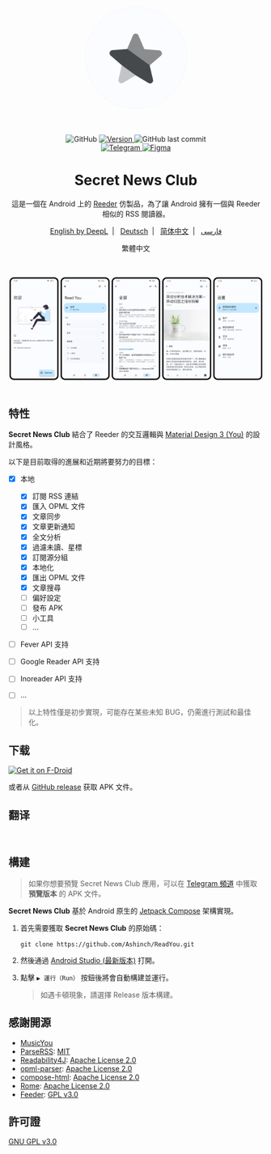 <div align="center">
    <img width="200" height="200" style="display: block; border: 1px solid #f5f5f5; border-radius: 9999px;" src="https://raw.githubusercontent.com/Ashinch/ReadYou/main/fastlane/metadata/android/zh-TW/images/icon.png">
</div>

<br>
<br>
<br>

<div align="center">
    <img alt="GitHub" src="https://img.shields.io/github/license/Ashinch/ReadYou?color=c3e7ff&style=flat-square">
    <a target="_blank" href="https://github.com/Ashinch/ReadYou/releases">
        <img alt="Version" src="https://img.shields.io/github/v/release/Ashinch/ReadYou?color=c3e7ff&label=version&style=flat-square">
    </a>
    <img alt="GitHub last commit" src="https://img.shields.io/github/last-commit/Ashinch/ReadYou?color=c3e7ff&style=flat-square">
    <br>
    <a target="_blank" href="https://t.me/ReadYouApp">
        <img alt="Telegram" src="https://img.shields.io/badge/Telegram-ReadYouApp-c3e7ff?logo=telegram&style=flat-square">
    </a>
    <a target="_blank" href="https://www.figma.com/file/ViBW8GbUgkTMmK6a80h8X1/Read-You?node-id=7028%3A23673">
        <img alt="Figma" src="https://img.shields.io/badge/Figma-ReadYou-c3e7ff?logo=figma&style=flat-square">
    </a>
</div>

<div align="center">
    <h1>Secret News Club</h1>
    <p>這是一個在 Android 上的  <a href="https://reederapp.com/">Reeder</a> 仿製品，為了讓 Android 擁有一個與 Reeder 相似的 RSS 閱讀器。</p>
    <p><a target="_blank" href="https://github.com/Ashinch/ReadYou/blob/main/README.md">English by DeepL</a>&nbsp;&nbsp;|&nbsp;&nbsp;
    <a target="_blank" href="https://github.com/Ashinch/ReadYou/blob/main/README-de.md">Deutsch</a>&nbsp;&nbsp;|&nbsp;&nbsp;
    <a target="_blank" href="https://github.com/Ashinch/ReadYou/blob/main/README-zh-CN.md">简体中文</a>&nbsp;&nbsp;|&nbsp;&nbsp;
    <a target="_blank" href="https://github.com/Ashinch/ReadYou/blob/main/README-fa.md">فارسی</a></p>
    繁體中文</p>
    <br/>
    <br/>
    <img src="https://raw.githubusercontent.com/Ashinch/ReadYou/main/fastlane/metadata/android/zh-TW/images/phoneScreenshots/startup.png" width="19.2%"alt="startup" />
    <img src="https://raw.githubusercontent.com/Ashinch/ReadYou/main/fastlane/metadata/android/zh-TW/images/phoneScreenshots/feeds.png" width="19.2%" alt="feeds" />
    <img src="https://raw.githubusercontent.com/Ashinch/ReadYou/main/fastlane/metadata/android/zh-TW/images/phoneScreenshots/flow.png" width="19.2%" alt="flow" />
    <img src="https://raw.githubusercontent.com/Ashinch/ReadYou/main/fastlane/metadata/android/zh-TW/images/phoneScreenshots/read.png" width="19.2%" alt="read" />
    <img src="https://raw.githubusercontent.com/Ashinch/ReadYou/main/fastlane/metadata/android/zh-TW/images/phoneScreenshots/settings.png" width="19.2%" alt="settings" />
    <br/>
    <br/>
</div>

## 特性

**Secret News Club** 結合了 Reeder 的交互邏輯與 [Material Design 3 (You)](https://m3.material.io/) 的設計風格。

以下是目前取得的進展和近期將要努力的目標：

-   [x] 本地

    -   [x] 訂閱 RSS 連結
    -   [x] 匯入 OPML 文件
    -   [x] 文章同步
    -   [x] 文章更新通知
    -   [x] 全文分析
    -   [x] 過濾未讀、星標
    -   [x] 訂閱源分組
    -   [x] 本地化
    -   [x] 匯出 OPML 文件
    -   [x] 文章搜尋
    -   [ ] 偏好設定
    -   [ ] 發布 APK
    -   [ ] 小工具
    -   [ ] ...

-   [ ] Fever API 支持
-   [ ] Google Reader API 支持
-   [ ] Inoreader API 支持
-   [ ] ...

> 以上特性僅是初步實現，可能存在某些未知 BUG，仍需進行測試和最佳化。

## 下载

[<img src="https://fdroid.gitlab.io/artwork/badge/get-it-on.png"
     alt="Get it on F-Droid"
     height="80">](https://f-droid.org/packages/me.ash.reader/)

或者从 [GitHub release](https://github.com/Ashinch/ReadYou/releases) 获取 APK 文件。

## 翻译

<a target="_blank" href="https://hosted.weblate.org/engage/readyou/">
<img src="https://hosted.weblate.org/widgets/readyou/-/287x66-white.png" alt="" />
</a>

## 構建

> 如果你想要預覽 Secret News Club 應用，可以在 [Telegram 頻道](https://t.me/ReadYouApp) 中獲取 **預覽版本** 的 APK 文件。

**Secret News Club** 基於 Android 原生的 [Jetpack Compose](https://developer.android.com/jetpack/compose) 架構實現。

1. 首先需要獲取 **Secret News Club** 的原始碼：

    ```shell
    git clone https://github.com/Ashinch/ReadYou.git
    ```

2. 然後通過 [Android Studio (最新版本)](https://developer.android.com/studio) 打開。

3. 點擊 `▶ 運行（Run）` 按鈕後將會自動構建並運行。

    > 如遇卡頓現象，請選擇 Release 版本構建。

## 感謝開源

-   [MusicYou](https://github.com/Kyant0/MusicYou)
-   [ParseRSS](https://github.com/muhrifqii/ParseRSS): [MIT](https://github.com/muhrifqii/ParseRSS/blob/master/LICENSE)
-   [Readability4J](https://github.com/dankito/Readability4J): [Apache License 2.0](https://github.com/dankito/Readability4J/blob/master/LICENSE)
-   [opml-parser](https://github.com/mdewilde/opml-parser): [Apache License 2.0](https://github.com/mdewilde/opml-parser/blob/master/LICENSE)
-   [compose-html](https://github.com/ireward/compose-html): [Apache License 2.0](https://github.com/ireward/compose-html/blob/main/LICENSE.txt)
-   [Rome](https://github.com/rometools/rome): [Apache License 2.0](https://github.com/rometools/rome/blob/master/LICENSE)
-   [Feeder](https://gitlab.com/spacecowboy/Feeder): [GPL v3.0](https://gitlab.com/spacecowboy/Feeder/-/blob/master/LICENSE)

## 許可證

[GNU GPL v3.0](https://github.com/Ashinch/ReadYou/blob/main/LICENSE)

